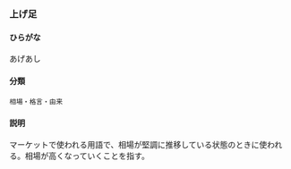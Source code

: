 <div style="display:none;">

## [あ行](securities-terms?id=あ行)

</div>

### 上げ足

#### ひらがな

あげあし

#### 分類

`相場・格言・由来`

#### 説明

マーケットで使われる用語で、相場が堅調に推移している状態のときに使われる。相場が高くなっていくことを指す。

<div style="display:none;">

## [か行](securities-terms?id=か行)
## [さ行](securities-terms?id=さ行)
## [た行](securities-terms?id=た行)
## [な行](securities-terms?id=な行)
## [は行](securities-terms?id=は行)
## [ま行](securities-terms?id=ま行)
## [や行](securities-terms?id=や行)
## [ら行](securities-terms?id=ら行)
## [わ行](securities-terms?id=わ行)
## [英数字・記号](securities-terms?id=英数字・記号)

</div>

